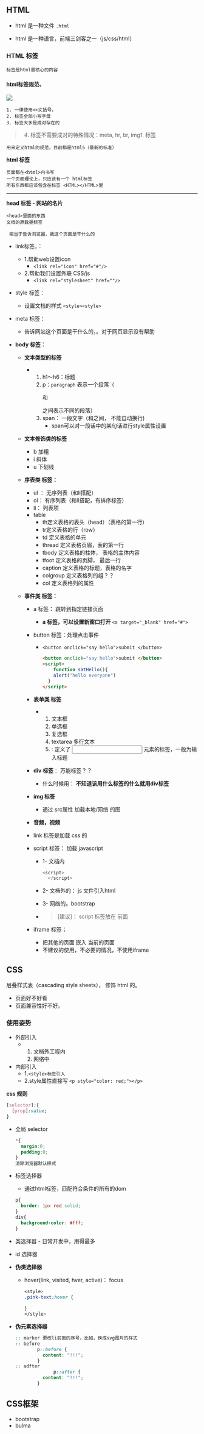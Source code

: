 ##  HTML

- html 是一种文件 `.html`

- html 是一种语言，前端三剑客之一（js/css/html）

###  HTML 标签

```
标签是html最核心的内容

```

####  html标签规范、

![](static/WX20211022-104701.png)

```
1. 一律使用<>尖括号，
2. 标签全部小写字母
3. 标签大多是成对存在的 
```

> 4. 标签不需要成对的特殊情况：meta, hr, br, img1. <html>标签

**<!DOCTYPE HTML>** 

```
用来定义html的规范，目前都是html5（最新的标准）
```

**html 标签**

```
页面都在<html>内书写
一个页面理论上，只应该有一个 html标签
所有东西都应该包含在标签 <HTML></HTML>里
```

****

**head 标签 - 网站的名片**

```
<head>里面的东西
文档的原数据标签

 相当于告诉浏览器，我这个页面是干什么的
```

- link标签，：
  - 1.帮助web设置icon
    - `<link rel="icon" href="#"/>`
  - 2.帮助我们设置外联 CSS/js
    - `<link rel="stylesheet" href=""/>`
  
- style 标签：

  - 设置文档的样式	`<style><style>`

- meta 标签：

  - 告诉网站这个页面是干什么的，。对于网页显示没有帮助

- **body 标签：**

  - **文本类型的标签**

    - 1. h1～h6：标题
      2. p：`paragraph` 表示一个段落（<p></p>和<p></p>之间表示不同的段落）
      3. span： 一段文字（<span></span>和<span></span>之间， 不能自动换行)
         - span可以对一段话中的某句话进行style属性设置

  - **文本修饰类的标签**

    - b 加粗
    - i 斜体
    - u 下划线

  - **序表类 标签：**

    - ul ： 无序列表（和li搭配）
    - ol： 有序列表（和li搭配，有排序标签）
    - li： 列表项
    - table 
      - th定义表格的表头（head）（表格的第一行）
      - tr定义表格的行（row）
      - td 定义表格的单元
      - thread 定义表格页眉，表的第一行
      - tbody 定义表格的柱体， 表格的主体内容
      - tfoot 定义表格的页脚， 最后一行
      - caption 定义表格的标题，表格的名字
      - colgroup 定义表格列的组？？
      - col 定义表格列的属性

  - **事件类 标签：**

    - a 标签： 跳转到指定链接页面

      - **a 标签，可以设置新窗口打开** `<a target="_blank" href="#">`

    - button 标签：处理点击事件

      - `<button onclick="say hello">submit </button>`

        ```html
        <button onclick="say hello">submit </button>
        <script>
        	function satHello(){
            alert("hello everyone")
          } 
        </script>
        ```

    - **表单类 标签**

      - 1. 文本框
        2. 单选框
        3. 复选框
        4. textarea 多行文本
        5. <label>: 定义了 <input> 元素的标签，一般为输入标题

    - **div 标签**： 万能标签？？

      - 什么时候用： **不知道该用什么标签的什么就用div标签**

    - **img 标签**

      - 通过 src属性 加载本地/网络 的图

    - **音频，视频**

    - link 标签是加载 css 的

    - script 标签： 加载 javascript 

      - 1- 文档内

        ```javascript
        <script>
          </script>
        ```

      - 2- 文档外的： js 文件引入html

      - 3- 网络的。bootstrap

      - > [建议]： script 标签放在 </body> 前面

    - iframe 标签； 

      - 把其他的页面 嵌入 当前的页面
      - 不建议的使用，不必要的情况，不使用iframe

##  CSS

层叠样式表（cascading style sheets）， 修饰 html 的。

- 页面好不好看
- 页面兼容性好不好。

###  使用姿势

- 外部引入
  - 1. 文档外工程内
    2. 网络中
- 内部引入
  - 1.`<style>标签引入`
  - 2.style属性直接写 `<p style="color: red;"></p>`

**css 规则**

```css
[selector]:{
  [prop]:value;
}
```

- 全局 selector

  ```css
  *{
    margin:0;
    padding:0;
  }
  消除浏览器默认样式
  
  ```

- 标签选择器

  - 通过html标签，匹配符合条件的所有的dom

  ```css
  p{
    border: 1px red solid;
  }
  div{
    background-color: #fff;
  }
  ```

- 类选择器 - 日常开发中，用得最多

- id 选择器

- **伪类选择器**

  - hover(link, visited, hver, active)： focus

    ```css
    <style>
    .pink-text:hover {
      
    }
    </style>
    ```

- **伪元素选择器**

  ```css
  :: marker 更改li前面的序号，比如，换成svg图片的样式
  :: before
          p::before {
            content: "!!!";
          }
  :: adfter
  				p::after {
            content: "!!!";
          }
  ```

  

##  CSS框架

- bootstrap
- bulma


